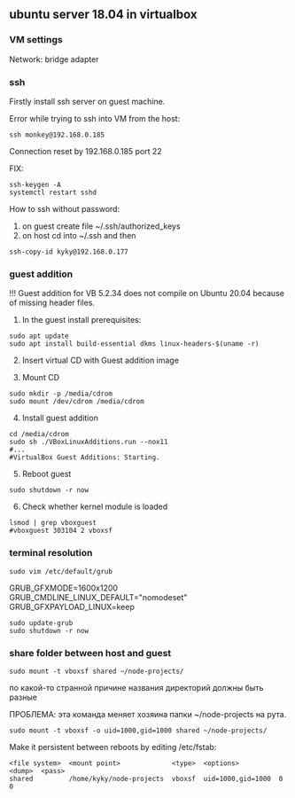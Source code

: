 
## ubuntu server 18.04 in virtualbox

### VM settings

Network: bridge adapter

### ssh

Firstly install ssh server on guest machine.

Error while trying to ssh into VM from the host:
```console
ssh monkey@192.168.0.185
```
Connection reset by 192.168.0.185 port 22

FIX:
```console
ssh-keygen -A
systemctl restart sshd
```
How to ssh without password:

1. on guest create file ~/.ssh/authorized_keys
2. on host cd into ~/.ssh and then

```console
ssh-copy-id kyky@192.168.0.177
```

### guest addition 

!!! Guest addition for VB 5.2.34 does not compile on Ubuntu 20.04 because of missing header files.

1. In the guest install prerequisites:
```console
sudo apt update
sudo apt install build-essential dkms linux-headers-$(uname -r)
```

2. Insert virtual CD with Guest addition image

3. Mount CD
```console
sudo mkdir -p /media/cdrom
sudo mount /dev/cdrom /media/cdrom
```
4. Install guest addition
```console
cd /media/cdrom
sudo sh ./VBoxLinuxAdditions.run --nox11
#...
#VirtualBox Guest Additions: Starting.
```


5. Reboot guest
```console
sudo shutdown -r now
```

6. Check whether kernel module is loaded
```console
lsmod | grep vboxguest
#vboxguest 303104 2 vboxsf
```


### terminal resolution

```console
sudo vim /etc/default/grub
```

GRUB_GFXMODE=1600x1200
GRUB_CMDLINE_LINUX_DEFAULT="nomodeset"
GRUB_GFXPAYLOAD_LINUX=keep

```console
sudo update-grub
sudo shutdown -r now
```

### share folder between host and guest

```console
sudo mount -t vboxsf shared ~/node-projects/
```
по какой-то странной причине названия директорий должны быть разные

ПРОБЛЕМА: эта команда меняет хозяина папки ~/node-projects на рута.

```console
sudo mount -t vboxsf -o uid=1000,gid=1000 shared ~/node-projects/
```

Make it persistent between reboots by editing /etc/fstab:

```
<file system>  <mount point>             <type>  <options>          <dump>  <pass>
shared         /home/kyky/node-projects  vboxsf  uid=1000,gid=1000  0       0
```